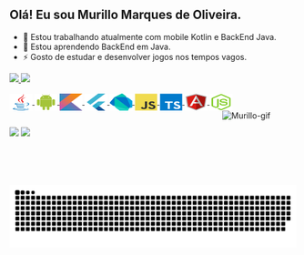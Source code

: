 ## Olá! Eu sou Murillo Marques de Oliveira.

 - 👔 Estou trabalhando atualmente com mobile Kotlin e BackEnd Java.
 - 🌱 Estou aprendendo BackEnd em Java.
 - ⚡ Gosto de estudar e desenvolver jogos nos tempos vagos.

<div>
  <a href="https://github.com/Murillosys">
  <img height="160em" src="https://github-readme-stats.vercel.app/api?username=Murillosys&show_icons=true&theme=blue-green&include_all_commits=true&count_private=true"/>   
   <img height="160em" src="https://github-readme-stats.vercel.app/api/top-langs/?username=Murillosys&layout=compact&langs_count=7&theme=blue-green"/>
</div>
 
<div style="display: inline_block"><br>
  <img align="center" alt="Murillo-Java" height="30" width="40" src="https://raw.githubusercontent.com/devicons/devicon/master/icons/java/java-original.svg">    
  <img align="center" alt="Murillo-Android" height="30" width="40" src="https://raw.githubusercontent.com/devicons/devicon/master/icons/android/android-plain.svg">
  <img align="center" alt="Murillo-Kotlin" height="30" width="40" src="https://raw.githubusercontent.com/devicons/devicon/master/icons/kotlin/kotlin-original.svg">
  <img align="center" alt="Murillo-Flutter" height="30" width="40" src="https://raw.githubusercontent.com/devicons/devicon/master/icons/flutter/flutter-original.svg">
  <img align="center" alt="Murillo-Dart" height="30" width="40" src="https://raw.githubusercontent.com/devicons/devicon/master/icons/dart/dart-original.svg">  
  <img align="center" alt="Murillo-JavaScript" height="30" width="40" src="https://raw.githubusercontent.com/devicons/devicon/master/icons/javascript/javascript-original.svg"> 
  <img align="center" alt="Murillo-TypeScript" height="30" width="40" src="https://raw.githubusercontent.com/devicons/devicon/master/icons/typescript/typescript-original.svg">
  <img align="center" alt="Murillo-Angular" height="30" width="40" src="https://raw.githubusercontent.com/devicons/devicon/master/icons/angularjs/angularjs-original.svg">
  <img align="center" alt="Murillo-NodeJs" height="30" width="40" src="https://raw.githubusercontent.com/devicons/devicon/master/icons/nodejs/nodejs-original.svg">
  <img align="right" alt="Murillo-gif" height="130" width="130" src="https://cdn.discordapp.com/attachments/134319241099739137/870108121484386304/gifTomilho.gif">
</div>
  
  ##
 
<div>  
  <a href = "mailto:murillosys@gmail.com"><img src="https://img.shields.io/badge/-Gmail-%23333?style=for-the-badge&logo=gmail&logoColor=white" target="_blank"></a>
 <a href="https://www.linkedin.com/in/murillomo/" target="_blank"><img src="https://img.shields.io/badge/-LinkedIn-%230077B5?style=for-the-badge&logo=linkedin&logoColor=white" target="_blank"></a> 
 
  ![Snake animation](https://github.com/murillosys/murillosys/blob/output/github-contribution-grid-snake.svg) 
</div>
